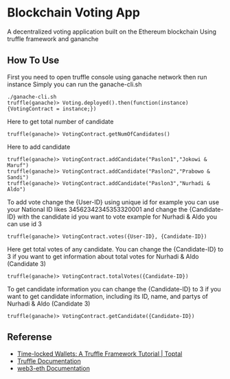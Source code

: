 # Blockchain Voting App
A decentralized voting application built on the Ethereum blockchain
Using truffle framework and gananche

## How To Use
First you need to open truffle console using ganache network then run instance
Simply you can run the ganache-cli.sh
```
./ganache-cli.sh
truffle(ganache)> Voting.deployed().then(function(instance) {VotingContract = instance;})
```
Here to get total number of candidate
```
truffle(ganache)> VotingContract.getNumOfCandidates()
```
Here to add candidate
```
truffle(ganache)> VotingContract.addCandidate("Paslon1","Jokowi & Maruf")
truffle(ganache)> VotingContract.addCandidate("Paslon2","Prabowo & Sandi")
truffle(ganache)> VotingContract.addCandidate("Paslon3","Nurhadi & Aldo")
```
To add vote change the {User-ID} using unique id for example you can use your National ID likes 34562342345353320001 and
change the {Candidate-ID} with the candidate id you want to vote example for Nurhadi & Aldo you can use id 3
```
truffle(ganache)> VotingContract.votes({User-ID}, {Candidate-ID})
```
Here get total votes of any candidate. You can change the {Candidate-ID} to 3 if you want to get information about total votes for Nurhadi & Aldo (Candidate 3)
```
truffle(ganache)> VotingContract.totalVotes({Candidate-ID})
```
To get candidate information you can change the {Candidate-ID} to 3 if you want to get candidate information, including its ID, name, and partys of Nurhadi & Aldo (Candidate 3)
```
truffle(ganache)> VotingContract.getCandidate({Candidate-ID})
```

## Referense
- [Time-locked Wallets: A Truffle Framework Tutorial | Toptal](https://www.toptal.com/ethereum-smart-contract/time-locked-wallet-truffle-tutorial)
- [Truffle Documentation](https://truffleframework.com/docs/truffle/overview)
- [web3-eth Documentation](https://web3js.readthedocs.io/en/1.0/web3-eth.html)
